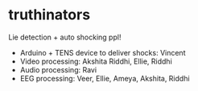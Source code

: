# truthinators
Lie detection + auto shocking ppl!

- Arduino + TENS device to deliver shocks: Vincent
- Video processing: Akshita Riddhi, Ellie, Riddhi
- Audio processing: Ravi
- EEG processing: Veer, Ellie, Ameya, Akshita, Riddhi
